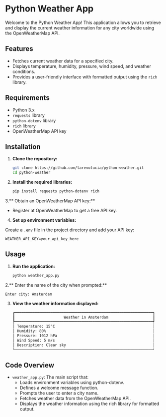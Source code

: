 # Python Weather App

Welcome to the Python Weather App! This application allows you to retrieve and display the current weather information for any city worldwide using the OpenWeatherMap API.

## Features

- Fetches current weather data for a specified city.
- Displays temperature, humidity, pressure, wind speed, and weather conditions.
- Provides a user-friendly interface with formatted output using the `rich` library.

## Requirements

- Python 3.x
- `requests` library
- `python-dotenv` library
- `rich` library
- OpenWeatherMap API key

## Installation

1. **Clone the repository:**

   ```bash
   git clone https://github.com/larevolucia/python-weather.git
   cd python-weather

2. **Install the required libraries:**
   
    ```bash
    pip install requests python-dotenv rich

3.** Obtain an OpenWeatherMap API key:**

- Register at OpenWeatherMap to get a free API key.

4. **Set up environment variables:**

Create a `.env` file in the project directory and add your API key:

    WEATHER_API_KEY=your_api_key_here

## Usage

1. **Run the application:**

    ```bash
    python weather_app.py

2.** Enter the name of the city when prompted:**

    Enter city: Amsterdam

3. **View the weather information displayed:**

   ```bash
   ┏━━━━━━━━━━━━━━━━━━━━━━━━━━━━━━━━━━━━━━━━━━━━━━━━━━━━━━━━━━━━━━┓
   ┃                      Weather in Amsterdam                    ┃
   ┡━━━━━━━━━━━━━━━━━━━━━━━━━━━━━━━━━━━━━━━━━━━━━━━━━━━━━━━━━━━━━━┩
   │ Temperature: 15°C                                            │
   │ Humidity: 80%                                                │
   │ Pressure: 1012 hPa                                           │
   │ Wind Speed: 5 m/s                                            │
   │ Description: Clear sky                                       │
   └──────────────────────────────────────────────────────────────┘

## Code Overview
- `weather_app.py`: The main script that:
  - Loads environment variables using python-dotenv.
  - Defines a welcome message function.
  - Prompts the user to enter a city name.
  - Fetches weather data from the OpenWeatherMap API.
  - Displays the weather information using the rich library for formatted output.
